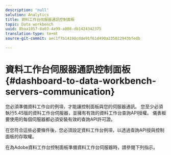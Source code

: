 ```yaml
---
description: 'null'
solution: Analytics
title: 資料工作台伺服器通訊控制面板
topic: Data workbench
uuid: 8baa1057-8a03-4a99-a808-db1424342375
translation-type: tm+mt
source-git-commit: aec1f7b14198cdde91f61d490a235022943bfedb

---
```



# 資料工作台伺服器通訊控制面板{#dashboard-to-data-workbench-servers-communication}

您必須準備資料工作台的例項，才能讓控制面板與您的伺服器通訊。 您至少必須執行5.45版的資料工作台伺服器，並擁有有效的資料工作台查詢API授權。 儀表板要使用的每個伺服器都必須安裝有效的查詢API許可證。

在您符合這些必要條件後，您必須設定資料工作台例項，以透過查詢API授與控制面板的存取權。

在為Adobe資料工作台控制面板準備資料工作台伺服器時，請參閱下列指示。
